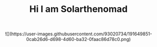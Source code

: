 <br><br><br>
<div align="center"><h1>Hi I am Solarthenomad</h1></div>
<br><br>
<div align="center">![](https://user-images.githubusercontent.com/93020734/191649851-0cab26d6-d698-4d60-ba32-0faac86d78c0.png)
</div>

<!--
**Solarthenomad/Solarthenomad** is a ✨ _special_ ✨ repository because its `README.md` (this file) appears on your GitHub profile.

Here are some ideas to get you started:

- 🔭 I’m currently working on ...
- 🌱 I’m currently learning ...
- 👯 I’m looking to collaborate on ...
- 🤔 I’m looking for help with ...
- 💬 Ask me about ...
- 📫 How to reach me: ...
- 😄 Pronouns: ...
- ⚡ Fun fact: ...
-->
